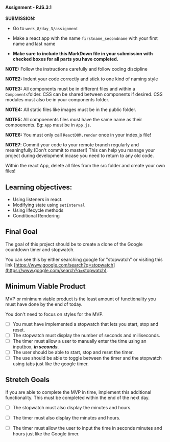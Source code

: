 #### Assignment - RJS.3.1

**SUBMISSION:**

- Go to `week_8/day_3/assignment` 
- Make a react app with the name `firstname_secondname` with your first name and last name  


- **Make sure to include this MarkDown file in your submission with checked boxes for all parts you have completed.**


**NOTE:** Follow the instructions carefully and follow coding discipline

**NOTE2:** Indent your code correctly and stick to one kind of naming style

**NOTE3:** All components must be in different files and within a `Components`folder. CSS can be shared between components if desired. CSS modules must also be in your components folder. 

**NOTE4:** All static files like images must be in the public folder.

**NOTE5:** All compoenents files must have the same name as their compoenents. Eg: `App` must be in `App.js`.

**NOTE6:** You must only call `ReactDOM.render` once in your index.js file! 

**NOTE7**: Commit your code to your remote branch regularly and meaningfully.(Don't commit to master!) This can help you manage your project during development incase you need to return to any old code. 

Within the react App,  delete all files from the src folder and create your own files!

## Learning objectives:
- Using listeners in react.
- Modifying state using `setInterval`
- Using lifecycle methods
- Conditional Rendering

## Final Goal

The goal of this project should be to create a clone of the Google countdown timer and stopwatch.

You can see this by either searching google for "stopwatch" or visiting this link [https://www.google.com/search?q=stopwatch](https://www.google.com/search?q=stopwatch).

## Minimum Viable Product

MVP or minimum viable product is the least amount of functionality you must have done by the end of today.

You don't need to focus on styles for the MVP.

- [ ] You must have implemented a stopwatch that lets you start, stop and reset. 
- [ ] The stopwatch must display the number of seconds and milliseconds. 
- [ ] The timer must allow a user to manually enter the time using an inputbox, ***in seconds***.
- [ ] The user should be able to start, stop and reset the timer. 
- [ ] The use should be able to toggle between the timer and the stopwatch using tabs just like the google timer. 

## Stretch Goals

If you are able to complete the MVP in time, implement this additional functionality. 
This must be completed within the end of the next day.

- [ ] The stopwatch must also display the minutes and hours.
- [ ] The timer must also  display the minutes and hours.
- [ ] The timer must allow the user to input the time in seconds minutes and hours just like the Google timer.

